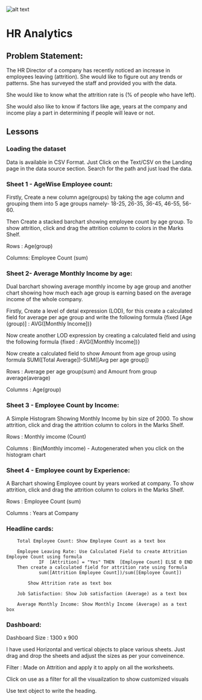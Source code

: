 
![alt text](https://ineuron.ai/images/ineuron-logo.png)

# HR Analytics

## Problem Statement:

The HR Director of a company has recently noticed an increase in employees leaving (attrition). She would like to figure out any trends or patterns. She has surveyed the staff and provided you with the data.

She would like to know what the attrition rate is (% of people who have left).

She would also like to know if factors like age, years at the company and income play a part in determining if people will leave or not.


## Lessons

### Loading the dataset

Data is available in CSV Format. Just Click on the Text/CSV on the Landing page in the data source section. Search for the path and just load the data.


### Sheet 1 - AgeWise Employee count:

Firstly, Create a new column age(groups) by taking the age column and grouping them into 5 age groups namely-
18-25, 26-35, 36-45, 46-55, 56-60.

Then Create a stacked barchart showing employee count by age group. To show attrition, click and drag the attrition column to colors in the Marks Shelf.

Rows : Age(group)

Columns: Employee Count (sum)

### Sheet 2- Average Monthly Income by age:

Dual barchart showing average monthly income by age group and another chart showing how much each age group is earning based on the average income of the whole company.

Firstly, Create a level of detal expression (LOD), for this create a calculated field for average per age group and write the following formula
{fixed [Age (group)] : AVG([Monthly Income])}

Now create another LOD expression by creating a calculated field and using the following formula
{fixed : AVG([Monthly Income])}

Now create a calculated field to show Amount from age group using formula
SUM([Total Average])-SUM([Avg per age group])

Rows : Average per age group(sum) and Amount from group average(average)

Columns :  Age(group)

### Sheet 3 - Employee Count by Income:

A Simple Histogram Showing Monthly Income by bin size of 2000. To show attrition, click and drag the attrition column to colors in the Marks Shelf.

Rows : Monthly imcome (Count)

Columns : Bin(Monthly imcome) - Autogenerated when you click on the histogram chart

### Sheet 4 - Employee count by Experience:

A Barchart showing Employee count by years worked at company. To show attrition, click and drag the attrition column to colors in the Marks Shelf.

Rows : Employee Count (sum)

Columns : Years at Company


### Headline cards:

        Total Employee Count: Show Employee Count as a text box

        Employee Leaving Rate: Use Calculated Field to create Attrition Employee Count using formula 
                IF  [Attrition] = "Yes" THEN  [Employee Count] ELSE 0 END
        Then create a calculated field for attrition rate using formula
                sum([Attrition Employee Count])/sum([Employee Count])

            Show Attrition rate as text box

        Job Satisfaction: Show Job satisfaction (Average) as a text box

        Average Monthly Income: Show Monthly Income (Average) as a text box

### Dashboard:

Dashboard Size : 1300 x 900

I have used Horizontal and vertical objects to place various sheets. Just drag and drop the sheets and adjust the sizes as per your conveinence.

Filter : Made on Attrition and apply it to apply on all the worksheets.

Click on use as a filter for all the visuailzation to show customized visuals 

Use text object to write the heading.